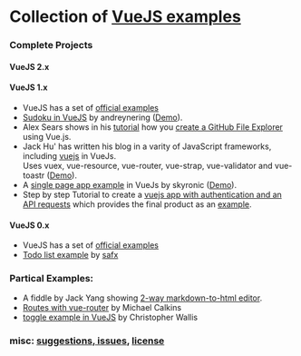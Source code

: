 # Collection of [VueJS examples](https://github.com/vuejs-examples/start "")

### Complete Projects

#### VueJS 2.x

#### VueJS 1.x

* VueJS has a set of [official examples](http://vuejs.org/examples/ "official examples for VueJS")
* [Sudoku in VueJS](https://github.com/andreynering/vuejs-sudoku "Sudoku in VueJS") by andreynering ([Demo](https://github.com/andreynering/vuejs-sudoku)).
* Alex Sears shows in his [tutorial](https://scotch.io/tutorials/create-a-github-file-explorer-using-vue-js) how you [create a GitHub File Explorer](https://github.com/scotch-io/vuejs-github-explorer) using Vue.js.
* Jack Hu' has written his blog in a varity of JavaScript frameworks, including [vuejs](https://github.com/jackhutu/jackblog-vue "Blog app in VueJS 1.x") in VueJs.<br>Uses vuex, vue-resource, vue-router, vue-strap, vue-validator and vue-toastr  ([Demo](http://vue.jackhu.top/)).
* A [single page app example](https://github.com/skyronic/vue-spa "Single page app in VueJS") in VueJs by skyronic ([Demo](http://crudkit.com/vue-spa/#!/)).
* Step by step Tutorial to create a [vuejs app with authentication and an API requests](https://auth0.com/blog/2015/11/13/build-an-app-with-vuejs/) which provides the final product as an [example](https://github.com/auth0-blog/vue-jwt-authentication).

#### VueJS 0.x

* VueJS has a set of [official examples](http://012.vuejs.org/examples/ "official examples for VueJS v0.12")
* [Todo list example](https://codepen.io/safx/pen/AhCtk "Todo list example in VueJs") by [safx](https://codepen.io/safx)

### Partical Examples:

* A fiddle by Jack Yang showing [2-way markdown-to-html editor](https://jsfiddle.net/ygjack/2kx696aa/).
* [Routes with vue-router](http://codepen.io/michaeljcalkins/pen/BNqREZ?editors=1010) by Michael Calkins
* [toggle example in VueJS](http://codepen.io/notoriousb1t/pen/BNPLRo/) by Christopher Wallis
 
### misc: [suggestions, issues](https://github.com/vuejs-examples/start/issues), [license](https://github.com/FriendsOfSilverStripe/seo-suite/blob/master/license.md)
